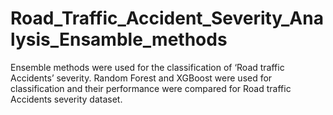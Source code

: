 # Road_Traffic_Accident_Severity_Analysis_Ensamble_methods
Ensemble methods were used for the classification of ‘Road traffic Accidents’ severity. Random Forest and XGBoost were used for classification and their performance were compared for Road traffic Accidents severity dataset.
